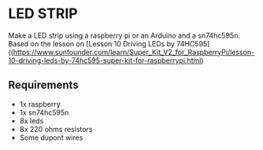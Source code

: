 # LED STRIP

Make a LED strip using a raspberry pi or an Arduino and a sn74hc595n. Based on the lesson on [Lesson 10 Driving LEDs by 74HC595]((https://www.sunfounder.com/learn/Super_Kit_V2_for_RaspberryPi/lesson-10-driving-leds-by-74hc595-super-kit-for-raspberrypi.html)

## Requirements

* 1x raspberry
* 1x sn74hc595n
* 8x leds
* 8x 220 ohms resistors
* Some dupont wires 
